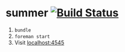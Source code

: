# summer [![Build Status](https://travis-ci.org/rey/summer.svg?branch=master)](https://travis-ci.org/rey/summer)

1. `bundle`
2. `foreman start`
3. Visit <a href="http://localhost:4545">localhost:4545</a>
